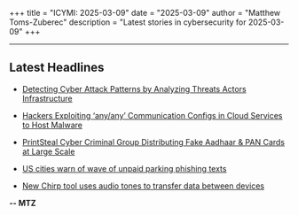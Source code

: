 +++
title = "ICYMI: 2025-03-09"
date = "2025-03-09"
author = "Matthew Toms-Zuberec"
description = "Latest stories in cybersecurity for 2025-03-09"
+++

---------------------------------------------------------------------------
## Latest Headlines
- [Detecting Cyber Attack Patterns by Analyzing Threats Actors Infrastructure](https://cybersecuritynews.com/detecting-cyber-attack-patterns/)

- [Hackers Exploiting ‘any/any’ Communication Configs in Cloud Services to Host Malware](https://cybersecuritynews.com/hackers-exploiting-any-any-communication-configs/)

- [PrintSteal Cyber Criminal Group Distributing Fake Aadhaar & PAN Cards at Large Scale](https://cybersecuritynews.com/printsteal-cyber-criminal-group-distributing-fake-aadhaar/)

- [US cities warn of wave of unpaid parking phishing texts](https://www.bleepingcomputer.com/news/security/us-cities-warn-of-wave-of-unpaid-parking-phishing-texts/)

- [New Chirp tool uses audio tones to transfer data between devices](https://www.bleepingcomputer.com/news/software/new-chirp-tool-uses-audio-tones-to-transfer-data-between-devices/)

**-- MTZ**